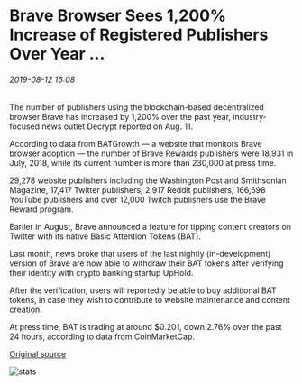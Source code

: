# Brave Browser Sees 1,200% Increase of Registered Publishers Over Year ...

###### 2019-08-12 16:08

The number of publishers using the blockchain-based decentralized browser Brave has increased by 1,200% over the past year, industry-focused news outlet Decrypt reported on Aug. 11.

According to data from BATGrowth — a website that monitors Brave browser adoption — the number of Brave Rewards publishers were 18,931 in July, 2018, while its current number is more than 230,000 at press time.

29,278 website publishers including the Washington Post and Smithsonian Magazine, 17,417 Twitter publishers, 2,917 Reddit publishers, 166,698 YouTube publishers and over 12,000 Twitch publishers use the Brave Reward program.

Earlier in August, Brave announced a feature for tipping content creators on Twitter with its native Basic Attention Tokens (BAT).

Last month, news broke that users of the last nightly (in-development) version of Brave are now able to withdraw their BAT tokens after verifying their identity with crypto banking startup UpHold.

After the verification, users will reportedly be able to buy additional BAT tokens, in case they wish to contribute to website maintenance and content creation.

At press time, BAT is trading at around $0.201, down 2.76% over the past 24 hours, according to data from CoinMarketCap.

[Original source](https://cointelegraph.com/news/brave-browser-sees-1-200-increase-of-registered-publishers-over-year)

![stats](https://c.statcounter.com/11760860/0/a89fa40b/1/ "stats")